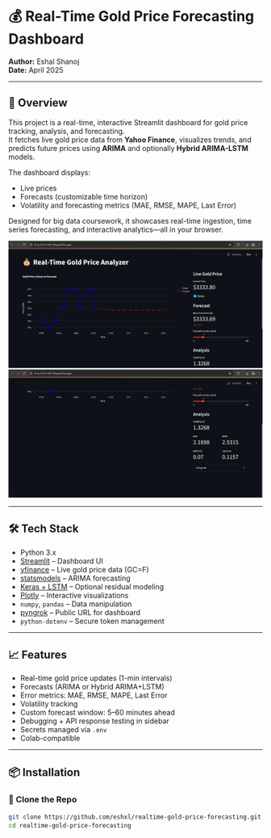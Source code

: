 # 💰 Real-Time Gold Price Forecasting Dashboard

**Author:** Eshal Shanoj  
**Date:** April 2025  

---

## 🚀 Overview

This project is a real-time, interactive Streamlit dashboard for gold price tracking, analysis, and forecasting.  
It fetches live gold price data from **Yahoo Finance**, visualizes trends, and predicts future prices using **ARIMA** and optionally **Hybrid ARIMA-LSTM** models.

The dashboard displays:
- Live prices
- Forecasts (customizable time horizon)
- Volatility and forecasting metrics (MAE, RMSE, MAPE, Last Error)

Designed for big data coursework, it showcases real-time ingestion, time series forecasting, and interactive analytics—all in your browser.

![Dashboard Screenshot](streamlit_dashboard1.png)
![Dashboard Screenshot](streamlit_dashboard2.png)

---

## 🛠️ Tech Stack

- Python 3.x  
- [Streamlit](https://streamlit.io) – Dashboard UI  
- [yfinance](https://pypi.org/project/yfinance/) – Live gold price data (GC=F)  
- [statsmodels](https://www.statsmodels.org/) – ARIMA forecasting  
- [Keras + LSTM](https://keras.io) – Optional residual modeling  
- [Plotly](https://plotly.com/python/) – Interactive visualizations  
- `numpy`, `pandas` – Data manipulation  
- [pyngrok](https://github.com/inconshreveable/ngrok) – Public URL for dashboard  
- `python-dotenv` – Secure token management  

---

## 📈 Features

- Real-time gold price updates (1-min intervals)
- Forecasts (ARIMA or Hybrid ARIMA+LSTM)
- Error metrics: MAE, RMSE, MAPE, Last Error
- Volatility tracking
- Custom forecast window: 5–60 minutes ahead
- Debugging + API response testing in sidebar
- Secrets managed via `.env`
- Colab-compatible

---

## 📦 Installation

### 🔁 Clone the Repo
```bash
git clone https://github.com/eshxl/realtime-gold-price-forecasting.git
cd realtime-gold-price-forecasting
